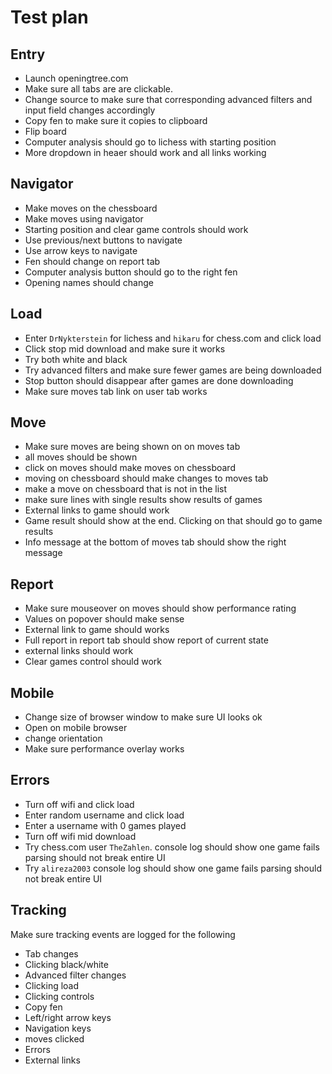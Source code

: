 # Test plan

## Entry
 * Launch openingtree.com
 * Make sure all tabs are are clickable. 
 * Change source to make sure that corresponding advanced filters and input field changes accordingly
 * Copy fen to make sure it copies to clipboard
 * Flip board
 * Computer analysis should go to lichess with starting position
 * More dropdown in heaer should work and all links working

## Navigator
 * Make moves on the chessboard
 * Make moves using navigator
 * Starting position and clear game controls should work
 * Use previous/next buttons to navigate
 * Use arrow keys to navigate
 * Fen should change on report tab
 * Computer analysis button should go to the right fen
 * Opening names should change
 
## Load
 * Enter `DrNykterstein` for lichess and `hikaru` for chess.com and click load
 * Click stop mid download and make sure it works
 * Try both white and black
 * Try advanced filters and make sure fewer games are being downloaded
 * Stop button should disappear after games are done downloading
 * Make sure moves tab link on user tab works

## Move
 * Make sure moves are being shown on on moves tab
 * all moves should be shown
 * click on moves should make moves on chessboard
 * moving on chessboard should make changes to moves tab
 * make a move on chessboard that is not in the list
 * make sure lines with single results show results of games
 * External links to game should work
 * Game result should show at the end. Clicking on that should go to game results
 * Info message at the bottom of moves tab should show the right message
 
 
## Report
 * Make sure mouseover on moves should show performance rating
 * Values on popover should make sense
 * External link to game should works
 * Full report in report tab should show report of current state
 * external links should work
 * Clear games control should work
 
 ## Mobile
 * Change size of browser window to make sure UI looks ok
 * Open on mobile browser
 * change orientation
 * Make sure performance overlay works

## Errors
 * Turn off wifi and click load
 * Enter random username and click load
 * Enter a username with 0 games played
 * Turn off wifi mid download
 * Try chess.com user `TheZahlen`. console log should show one game fails parsing should not break entire UI
 * Try `alireza2003` console log should show one game fails parsing should not break entire UI
 
## Tracking
Make sure tracking events are logged for the following
 * Tab changes
 * Clicking black/white
 * Advanced filter changes
 * Clicking load
 * Clicking controls
 * Copy fen
 * Left/right arrow keys
 * Navigation keys
 * moves clicked
 * Errors
 * External links
 
